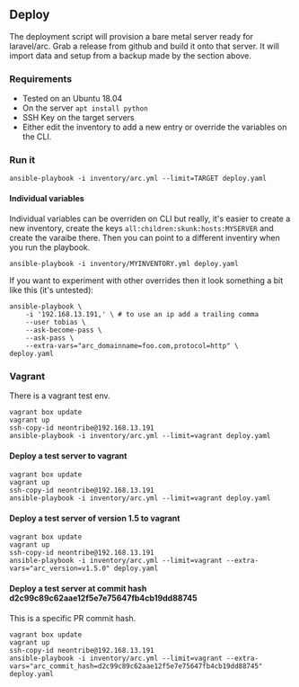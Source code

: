 ## Deploy

The deployment script will provision a bare metal server ready for laravel/arc.  Grab a release from github and build it onto that server.  It will import data and setup from a backup made by the section above.

### Requirements

 * Tested on an Ubuntu 18.04
 * On the server ```apt install python```
 * SSH Key on the target servers
 * Either edit the inventory to add a new entry or override the variables on the CLI.

### Run it

    ansible-playbook -i inventory/arc.yml --limit=TARGET deploy.yaml

#### Individual variables

Individual variables can be overriden on CLI but really, it's easier to create a new inventory, create the keys ```all:children:skunk:hosts:MYSERVER``` and create the varaibe there.  Then you can point to a different inventiry when you run the playbook.

    ansible-playbook -i inventory/MYINVENTORY.yml deploy.yaml

If you want to experiment with other overrides then it look something a bit like this (it's untested):

    ansible-playbook \
        -i '192.168.13.191,' \ # to use an ip add a trailing comma
        --user tobias \
        --ask-become-pass \
        --ask-pass \
        --extra-vars="arc_domainname=foo.com,protocol=http" \
    deploy.yaml

### Vagrant

There is a vagrant test env.

    vagrant box update
    vagrant up
    ssh-copy-id neontribe@192.168.13.191
    ansible-playbook -i inventory/arc.yml --limit=vagrant deploy.yaml


#### Deploy a test server to vagrant


    vagrant box update
    vagrant up
    ssh-copy-id neontribe@192.168.13.191
    ansible-playbook -i inventory/arc.yml --limit=vagrant deploy.yaml

#### Deploy a test server of version 1.5 to vagrant

    vagrant box update
    vagrant up
    ssh-copy-id neontribe@192.168.13.191
    ansible-playbook -i inventory/arc.yml --limit=vagrant --extra-vars="arc_version=v1.5.0" deploy.yaml

#### Deploy a test server at commit hash d2c99c89c62aae12f5e7e75647fb4cb19dd88745

This is a specific PR commit hash.

    vagrant box update
    vagrant up
    ssh-copy-id neontribe@192.168.13.191
    ansible-playbook -i inventory/arc.yml --limit=vagrant --extra-vars="arc_commit_hash=d2c99c89c62aae12f5e7e75647fb4cb19dd88745" deploy.yaml
